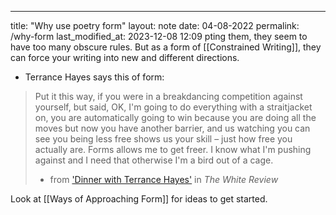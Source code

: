 ---
title: "Why use poetry form"
layout: note
date: 04-08-2022
permalink: /why-form
last_modified_at: 2023-12-08 12:09
pting them, they seem to have too many obscure rules. But as a form of [[Constrained Writing]], they can force your writing into new and different directions.

-   Terrance Hayes says this of form:

> Put it this way, if you were in a breakdancing competition against yourself, but said, OK, I'm going to do everything with a straitjacket on, you are automatically going to win because you are doing all the moves but now you have another barrier, and us watching you can see you being less free shows us your skill – just how free you actually are. Forms allows me to get freer. I know what I'm pushing against and I need that otherwise I'm a bird out of a cage.
>
>- from <a href="https://www.thewhitereview.org/feature/dinner-terrance-hayes/" >'Dinner with Terrance Hayes'</a> in *The White Review*

Look at [[Ways of Approaching Form]] for ideas to get started.
